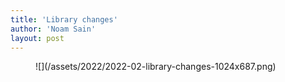 ```yaml
---
title: 'Library changes'
author: 'Noam Sain'
layout: post
---
```


<figure class="wp-block-image size-large">![](/assets/2022/2022-02-library-changes-1024x687.png)</figure>